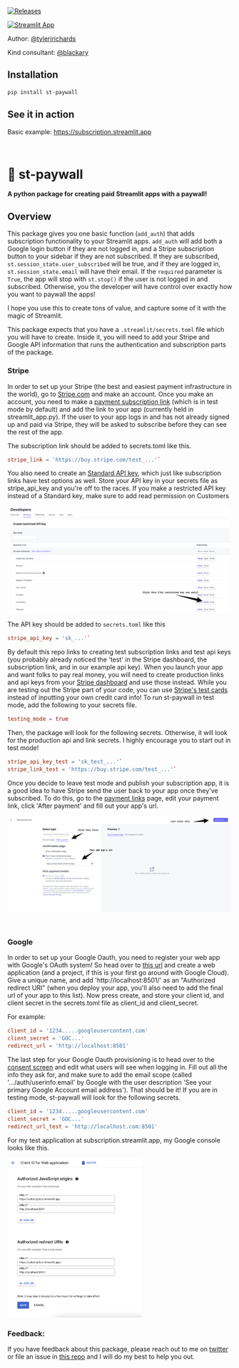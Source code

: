 [![Releases](https://img.shields.io/pypi/v/st-paywall)](https://pypi.org/project/st-paywall/)

[![Streamlit App](https://static.streamlit.io/badges/streamlit_badge_black_white.svg)](https://subscription.streamlit.app)

Author: [@tylerjrichards](https://twitter.com/tylerjrichards)

Kind consultant: [@blackary](https://github.com/blackary)

## Installation

```sh
pip install st-paywall
```

## See it in action

Basic example: https://subscription.streamlit.app

<p>&nbsp;</p>

# 🥟 st-paywall

<strong>A python package for creating paid Streamlit apps with a paywall! </strong>

## Overview

This package gives you one basic function (`add_auth`) that adds subscription functionality to your Streamlit apps. `add_auth` will add both a Google login button if they are not logged in, and a Stripe subscription button to your sidebar if they are not subscribed. If they are subscribed, `st.session_state.user_subscribed` will be true, and if they are logged in, `st.session_state.email` will have their email.
If the `required` parameter is `True`, the app will stop with `st.stop()` if the user is not logged in and subscribed. Otherwise, you the developer will have control over exactly how you want to paywall the apps!

 I hope you use this to create tons of value, and capture some of it with the magic of Streamlit.

This package expects that you have a `.streamlit/secrets.toml` file which you will have to create. Inside it, you will need to add your Stripe and Google API information that runs the authentication and subscription parts of the package.

### Stripe

In order to set up your Stripe (the best and easiest payment infrastructure in the world), go to [Stripe.com](https://stripe.com) and make an account. Once you make an account, you need to make a [payment subscription link](https://dashboard.stripe.com/test/payment-links/create) (which is in test mode by default) and add the link to your app (currently held in streamlit_app.py). If the user to your app logs in and has not already signed up and paid via Stripe, they will be asked to subscribe before they can see the rest of the app.

The subscription link should be added to secrets.toml like this.

```toml
stripe_link = 'https://buy.stripe.com/test_...'`
```

You also need to create an [Standard API key](https://dashboard.stripe.com/test/apikeys), which just like subscription links have test options as well. Store your API key in your secrets file as stripe_api_key and you're off to the races. If you make a restricted API key instead of a Standard key, make sure to add read permission on Customers


<img src="readme_img/stripe_api_rest.png" width="500">


The API key should be added to `secrets.toml` like this


```toml
stripe_api_key = 'sk_...'`
```

By default this repo links to creating test subscription links and test api keys (you probably already noticed the 'test' in the Stripe dashboard, the subscription link, and in our example api key). When you launch your app and want folks to pay real money, you will need to create production links and api keys from your [Stripe dashboard](https://dashboard.stripe.com) and use those instead. While you are testing out the Stripe part of your code, you can use [Stripe's test cards](https://stripe.com/docs/testing) instead of inputting your own credit card info! To run st-paywall in test mode, add the following to your secrets file.

```toml
testing_mode = true
```

Then, the package will look for the following secrets. Otherwise, it will look for the production api and link secrets. I highly encourage you to start out in test mode!

```toml
stripe_api_key_test = 'sk_test_...'`
stripe_link_test = 'https://buy.stripe.com/test_...'`
```

Once you decide to leave test mode and publish your subscription app, it is a good idea to have Stripe send the user back to your app once they've subscribed. To do this, go to the [payment links](https://dashboard.stripe.com/payment-links) page, edit your payment link, click 'After payment' and fill out your app's url.


<img src="readme_img/payment_link_after.png" width="500">

<p>&nbsp;</p>

### Google

In order to set up your Google Oauth, you need to register your web app with Google's OAuth system! So head over to [this url](https://console.cloud.google.com/apis/credentials/oauthclient) and create a web application (and a project, if this is your first go around with Google Cloud). Give a unique name, and add 'http://localhost:8501/' as an "Authorized redirect URI" (when you deploy your app, you'll also need to add the final url of your app to this list). Now press create, and store your client id, and client secret in the secrets.toml file as client_id and client_secret.

For example:

```toml
client_id = '1234.....googleusercontent.com'
client_secret = 'GOC...'
redirect_url = 'http://localhost:8501'
```

The last step for your Google Oauth provisioning is to head over to the [consent screen](https://console.cloud.google.com/apis/credentials/consent) and edit what users will see when logging in. Fill out all the info they ask for, and make sure to add the email scope (called '.../auth/userinfo.email' by Google with the user description 'See your primary Google Account email address'). That should be it! If you are in testing mode, st-paywall will look for the following secrets.

```toml
client_id = '1234.....googleusercontent.com'
client_secret = 'GOC...'
redirect_url_test = 'http://localhost.com:8501'
```

For my test application at subscription.streamlit.app, my Google console looks like this.

<img src="readme_img/google_oauth_console.png" width="300">


### Feedback:

If you have feedback about this package, please reach out to me on [twitter](https://twitter.com/tylerjrichards) or file an issue in [this repo](https://github.com/tylerjrichards/st-paywall/issues) and I will do my best to help you out.